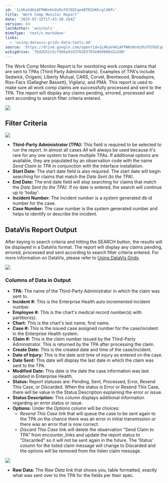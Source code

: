 ```yaml
---
id: '1LHkaV4HiAFPWKnKnOzRcFO76OCqe48TRZdKkrglX6Pc'
title: 'Work Comp Monitor Report'
date: '2025-07-15T17:43:30.164Z'
version: 84
lastAuthor: 'anichols'
mimeType: 'text/x-markdown'
links:
  - 'using-datavis-grids-data-tools.md'
source: 'https://drive.google.com/open?id=1LHkaV4HiAFPWKnKnOzRcFO76OCqe48TRZdKkrglX6Pc'
wikigdrive: '7bd2b52c5cf9bba91d376203703e860806d2a208'
---
```

The Work Comp Monitor Report is for monitoring work comps claims that are sent to TPAs (Third Party Administrators). Examples of TPA's include Sedwick, Origami, LIberty Mutual, CARS, Corvel, Brentwood, Broadspire, Risx-Facs (Gallagher Bassett), Vigilanz, and PMA. This report is used to make sure all work comp claims are successfully processed and sent to the TPA. The report will display any claims pending, errored, processed and sent according to search filter criteria entered.

![](../work-comp-monitor-report.assets/bdf8597cbd64e7c4da63959b89793666.png)

## Filter Criteria

![](../work-comp-monitor-report.assets/866a81935cbf33635f7322ac3ba2479c.png)

* <strong>Third-Party Administrator (TPA):</strong> This field is required to be selected to run the report.  In almost all cases <em>All</em> will always be used because it's rare for any one system to have multiple TPAs. If additional options are available, they are populated by an observation code with the name <em>Send Claim to TPA</em> in conjunction with the interface installation.
* <strong>Start Date:</strong> The start date field is also required. The start date will begin searching for claims that match the <em>Date Sent (to the TPA)</em>.
* <strong>End Date:</strong> The end date field will stop searching for claims that match the <em>Date Sent (to the TPA)</em>. If no date is entered, the search will continue up to ‘today'.
* <strong>Incident Number:</strong> The incident number is a system generated db id number for the case.
* <strong>Case Number:</strong> The case number is the system generated number and helps to identify or describe the incident.

## DataVis Report Output

After keying in search criteria and hitting the SEARCH button, the results will be displayed in a DataVis format.  The report will display any claims pending, errored, processed and sent according to search filter criteria entered.  For more information on DataVis, please refer to [Using DataVis Grids](using-datavis-grids-data-tools.md).

![](../work-comp-monitor-report.assets/50dfe08b4c1a6c5650a1b3bcbb8d3e54.png)

### Columns of Data in Output

* <strong>TPA:</strong> The name of the Third-Party Administrator in which the claim was sent to.
* <strong>Incident #:</strong> This is the Enterprise Health auto incremented incident number.
* <strong>Employee #:</strong> This is the chart's medical record number(s) with partition(s).
* <strong>Chart:</strong> This is the chart's last name, first name.
* <strong>Case #:</strong> This is the issued case assigned number for the case/incident in the Enterprise Health system.
* <strong>Claim #:</strong> This is the claim number issued by the Third-Party Administrator. This is returned by the TPA after processing the claim.
* <strong>Create Date:</strong> This is the created date and time of the case/incident.
* <strong>Date of Injury:</strong> This is the date and time of injury as entered on the case.
* <strong>Date Sent:</strong> This date will display the last date in which the claim was sent to the TPA.
* <strong>Modified Date:</strong> This date is the date the case information was last updated in Enterprise Health.
* <strong>Status:</strong> Report statuses are: Pending, Sent, Processed, Error, Resend This Case, or Discarded. When the status is Error or Resend This Case, there will be value in the Status Description explaining the error or issue.
* <strong>Status Description:</strong> This column displays additional information regarding an error status or issue.
* <strong>Options:</strong> Under the <em>Options</em> column will be choices:
    * <em>Resend This Case</em> link that will queue the case to be sent again to the TPA on the chance there was an error in initial transmission or there was an error that is now correct.
    * <em>Discard This Case</em> link will delete the observation "Send Claim to TPA" from encounter_links and update the report status to "Discarded" so it will not be sent again in the future. The ‘Status' column for the listed claim message will change to Discarded and the options will be removed from the listen claim message.

![](../work-comp-monitor-report.assets/2020ba73b8f2d2a22fb045a563ec06c2.png)

* <strong>Raw Data:</strong> The <em>Raw Data</em> link that shows you, table formatted, exactly what was sent over to the TPA for the fields per their spec.
